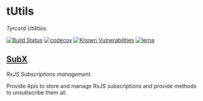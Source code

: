 # tUtils

*Tyrcord Utilities.*

[![Build Status](https://travis-ci.com/tyrcord/tutils.svg?branch=master)](https://travis-ci.com/tyrcord/tutils)
[![codecov](https://codecov.io/gh/tyrcord/tutils/branch/master/graph/badge.svg)](https://codecov.io/gh/tyrcord/tutils)
[![Known Vulnerabilities](https://snyk.io/test/github/tyrcord/tbloc/badge.svg?targetFile=package.json)](https://snyk.io/test/github/tyrcord/tbloc?targetFile=package.json)
[![lerna](https://img.shields.io/badge/maintained%20with-lerna-cc00ff.svg)](https://lerna.js.org/)

## [SubX](packages/subx)

*RxJS Subscriptions management.*

Provide Apis to store and manage RxJS subscriptions and provide methods to unsubscribe them all.
